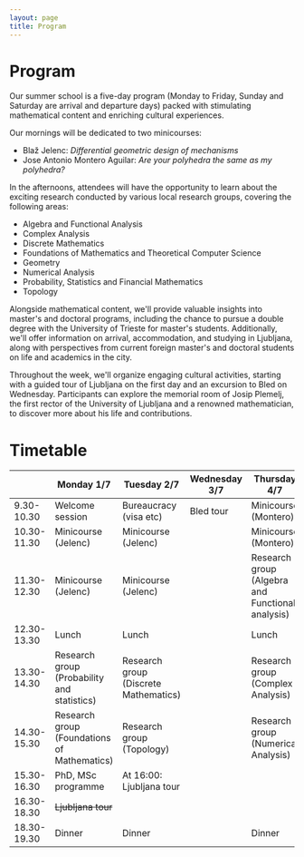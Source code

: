 ```yaml
---
layout: page
title: Program
---
```


# Program

Our summer school is a five-day program (Monday to Friday, Sunday and Saturday are arrival and departure days) packed with stimulating mathematical content and enriching cultural experiences.

<span class="minicourse">
Our mornings will be dedicated to two minicourses:
</span>

- Blaž Jelenc: *Differential geometric design of mechanisms*
- Jose Antonio Montero Aguilar: *Are your polyhedra the same as my polyhedra?*

<span class="researchgroup">
In the afternoons, attendees will have the opportunity to learn about the exciting research conducted by various local research groups, covering the following areas:
</span>

- Algebra and Functional Analysis
- Complex Analysis
- Discrete Mathematics
- Foundations of Mathematics and Theoretical Computer Science
- Geometry
- Numerical Analysis
- Probability, Statistics and Financial Mathematics
- Topology

<span class="info">
Alongside mathematical content, we'll provide valuable insights into master's and doctoral programs, including the chance to pursue a double degree with the University of Trieste for master's students. Additionally, we'll offer information on arrival, accommodation, and studying in Ljubljana, along with perspectives from current foreign master's and doctoral students on life and academics in the city.
</span>

Throughout the week, we'll organize engaging cultural activities, starting with a guided tour of Ljubljana on the first day and an excursion to Bled on Wednesday. Participants can explore the memorial room of Josip Plemelj, the first rector of the University of Ljubljana and a renowned mathematician, to discover more about his life and contributions.

# Timetable

<table class="timetable">
  <thead>
    <tr>
      <th>&nbsp;</th>
      <th>Monday 1/7</th>
      <th>Tuesday 2/7</th>
      <th>Wednesday 3/7</th>
      <th>Thursday 4/7</th>
      <th>Friday 5/7</th>
    </tr>
  </thead>
  <tbody>
    <tr>
      <td>9.30-10.30</td>
      <td>Welcome session</td>
      <td class="info">Bureaucracy (visa etc)</td>
      <td>Bled tour</td>
      <td class="minicourse">Minicourse (Montero)</td>
      <td class="minicourse">Minicourse (Montero)</td>
    </tr>
    <tr>
      <td>10.30-11.30</td>
      <td class="minicourse">Minicourse (Jelenc)</td>
      <td class="minicourse">Minicourse (Jelenc)</td>
      <td>&nbsp;</td>
      <td class="minicourse">Minicourse (Montero)</td>
      <td class="minicourse">Minicourse (Montero)</td>
    </tr>
    <tr>
      <td>11.30-12.30</td>
      <td class="minicourse">Minicourse (Jelenc)</td>
      <td class="minicourse">Minicourse (Jelenc)</td>
      <td>&nbsp;</td>
      <td class="researchgroup">Research group (Algebra and Functional analysis)</td>
      <td class="info">Meet international students</td>
    </tr>
    <tr>
      <td>12.30-13.30</td>
      <td>Lunch</td>
      <td>Lunch</td>
      <td>&nbsp;</td>
      <td>Lunch</td>
      <td>Lunch</td>
    </tr>
    <tr>
      <td>13.30-14.30</td>
      <td class="researchgroup">Research group (Probability and statistics)</td>
      <td class="researchgroup">Research group (Discrete Mathematics)</td>
      <td>&nbsp;</td>
      <td class="researchgroup">Research group (Complex Analysis)</td>
      <td class="researchgroup">Research group (Geometry)</td>
    </tr>
    <tr>
      <td>14.30-15.30</td>
      <td class="researchgroup">Research group (Foundations of Mathematics)</td>
      <td class="researchgroup">Research group (Topology)</td>
      <td>&nbsp;</td>
      <td class="researchgroup">Research group (Numerical Analysis)</td>
      <td>Goodbye session</td>
    </tr>
    <tr>
      <td>15.30-16.30</td>
      <td class="info">PhD, MSc programme</td>
      <td>At 16:00: Ljubljana tour</td>    
      <td>&nbsp;</td>
      <td>&nbsp;</td>
      <td>&nbsp;</td>
    </tr>
    <tr>
      <td>16.30-18.30</td>
      <td><s>Ljubljana tour</s></td>
      <td>&nbsp;</td>
      <td>&nbsp;</td>
      <td>&nbsp;</td>
      <td>&nbsp;</td>
    </tr>
    <tr>
      <td>18.30-19.30</td>
      <td>Dinner</td>
      <td>Dinner</td>
      <td>&nbsp;</td>
      <td>Dinner</td>
      <td>Dinner</td>
    </tr>
  </tbody>
</table>
